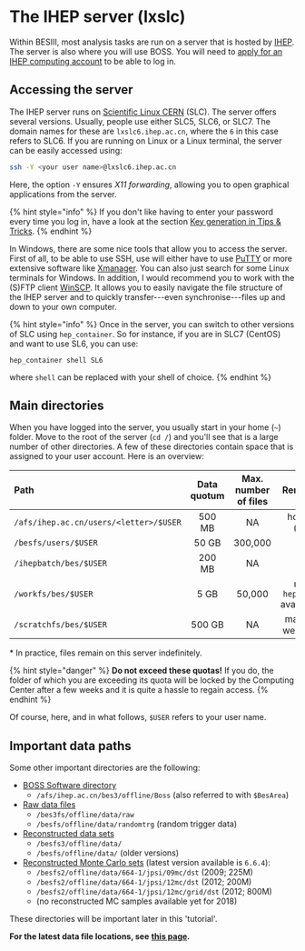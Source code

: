 # The IHEP server \(lxslc\)

Within BESIII, most analysis tasks are run on a server that is hosted by [IHEP](../../appendices/glossary.md#ihep). The server is also where you will use BOSS. You will need to [apply for an IHEP computing account](https://docbes3.ihep.ac.cn/~offlinesoftware/index.php/Lxslc_account_application) to be able to log in.

## Accessing the server

The IHEP server runs on [Scientific Linux CERN](https://linux.web.cern.ch/linux/scientific.shtml) \(SLC\). The server offers several versions. Usually, people use either SLC5, SLC6, or SLC7. The domain names for these are `lxslc6.ihep.ac.cn`, where the `6` in this case refers to SLC6. If you are running on Linux or a Linux terminal, the server can be easily accessed using:

```bash
ssh -Y <your user name>@lxslc6.ihep.ac.cn
```

Here, the option `-Y` ensures _X11 forwarding_, allowing you to open graphical applications from the server.

{% hint style="info" %}
If you don't like having to enter your password every time you log in, have a look at the section [Key generation in Tips & Tricks](../../appendices/tips/#key-generation-for-ssh).
{% endhint %}

In Windows, there are some nice tools that allow you to access the server. First of all, to be able to use SSH, use will either have to use [PuTTY](https://www.putty.org/) or more extensive software like [Xmanager](https://www.netsarang.com/products/xmg_overview.html). You can also just search for some Linux terminals for Windows. In addition, I would recommend you to work with the \(S\)FTP client [WinSCP](https://winscp.net/eng/index.php). It allows you to easily navigate the file structure of the IHEP server and to quickly transfer---even synchronise---files up and down to your own computer.

{% hint style="info" %}
Once in the server, you can switch to other versions of SLC using `hep_container`. So for instance, if you are in SLC7 \(CentOS\) and want to use SL6, you can use:

`hep_container shell SL6`

where `shell` can be replaced with your shell of choice.
{% endhint %}

## Main directories

When you have logged into the server, you usually start in your home \(`~`\) folder. Move to the root of the server \(`cd /`\) and you'll see that is a large number of other directories. A few of these directories contain space that is assigned to your user account. Here is an overview:

| Path | Data quotum | Max. number of files | Remark |
| :--- | :---: | :---: | :---: |
| `/afs/ihep.ac.cn/users/<letter>/$USER` | 500 MB | NA | home \(`~`\) |
| `/besfs/users/$USER` | 50 GB | 300,000 |  |
| `/ihepbatch/bes/$USER` | 200 MB | NA |  |
| `/workfs/bes/$USER` | 5 GB | 50,000 | no `hep_sub` available |
| `/scratchfs/bes/$USER` | 500 GB | NA | max. 2 weeks\* |

\* In practice, files remain on this server indefinitely.

{% hint style="danger" %}
**Do not exceed these quotas!** If you do, the folder of which you are exceeding its quota will be locked by the Computing Center after a few weeks and it is quite a hassle to regain access.
{% endhint %}

Of course, here, and in what follows, `$USER` refers to your user name.

## Important data paths

Some other important directories are the following:

* [BOSS Software directory](https://docbes3.ihep.ac.cn/~offlinesoftware/index.php/How_to_setup_BOSS_environment_on_lxslc)
  * `/afs/ihep.ac.cn/bes3/offline/Boss` \(also referred to with `$BesArea`\)
* [Raw data files](https://docbes3.ihep.ac.cn/~offlinesoftware/index.php/Raw_Data)
  * `/bes3fs/offline/data/raw`
  * `/besfs/offline/data/randomtrg` \(random trigger data\)
* [Reconstructed data sets](https://docbes3.ihep.ac.cn/~offlinesoftware/index.php/Production)
  * `/besfs3/offline/data/`
  * `/besfs/offline/data/` \(older versions\)
* [Reconstructed Monte Carlo sets](https://docbes3.ihep.ac.cn/~offlinesoftware/index.php/Jpsi_data) \(latest version available is `6.6.4`\):
  *  `/besfs2/offline/data/664-1/jpsi/09mc/dst` \(2009; 225M\)
  *  `/besfs2/offline/data/664-1/jpsi/12mc/dst` \(2012; 200M\)
  *  `/besfs2/offline/data/664-1/jpsi/12mc/grid/dst` \(2012; 800M\)
  * \(no reconstructed MC samples available yet for 2018\)

These directories will be important later in this 'tutorial'.

**For the latest data file locations, see** [**this page**](https://docbes3.ihep.ac.cn/~offlinesoftware/index.php/Production)**.**

